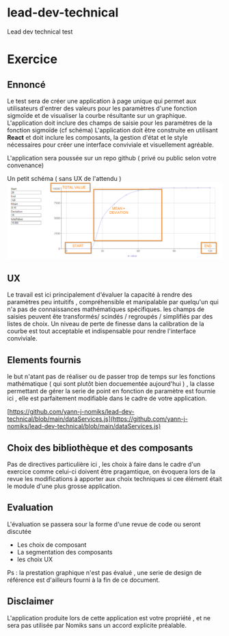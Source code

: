 # lead-dev-technical
Lead dev technical test


# Exercice 

## Ennoncé

Le test sera  de créer une application à page unique qui permet aux utilisateurs d'entrer des valeurs pour les paramètres d'une fonction sigmoïde et de visualiser la courbe résultante sur un graphique.
L'application doit inclure des champs de saisie pour les paramètres de la fonction sigmoïde (cf schéma) 
L'application doit être construite en utilisant **React** et doit inclure les composants, la gestion d'état et le style nécessaires pour créer une interface conviviale et visuellement agréable. 

L'application sera poussée sur un repo github ( privé ou public selon votre convenance)

Un petit schéma ( sans UX de l'attendu ) 
![alt text](https://github.com/yann-j-nomiks/lead-dev-technical/blob/main/React%20App.png?raw=true)


## UX

Le travail est ici principalement d'évaluer la capacité à rendre des paramètres peu intuitifs , compréhensible et manipalable par quelqu'un qui n'a pas  de connaissances mathématiques spécifiques. les champs de saisies  peuvent ête transformés/ scindés  / regroupés / simplifiés   par des listes de choix.
Un  niveau de perte  de finesse dans la calibration  de la courbe est tout acceptable et indispensable pour rendre l'interface conviviale. 

## Elements fournis

le but n'atant pas de réaliser ou de passer trop de temps sur les fonctions mathématique ( qui sont plutôt bien docuementée aujourd'hui ) , la classe permettant de gérer la serie de point en fonction de paramètre est fournie ici , elle est parfaitement modifiable dans le cadre de votre application. 

[https://github.com/yann-j-nomiks/lead-dev-technical/blob/main/dataServices.js](https://github.com/yann-j-nomiks/lead-dev-technical/blob/main/dataServices.js)

## Choix des bibliothèque et des composants 

Pas de directives particulière ici , les choix à faire dans le cadre d'un exercice comme celui-ci doivent être pragamtique, on évoquera lors de la revue les modifications à apporter aux choix techniques si cee élément était le  module d'une plus grosse application.




## Evaluation 

L'évaluation se passera sour la forme d'une revue de code ou seront  discutée
- Les choix de composant 
- La segmentation des composants 
- les choix UX 

Ps : la prestation graphique n'est pas évalué , une serie de design de référence  est d'ailleurs fourni à la fin de ce document. 


## Disclaimer

L'application produite lors de cette application est votre propriété , et ne sera pas utilisée par Nomiks sans un accord explicite préalable.

